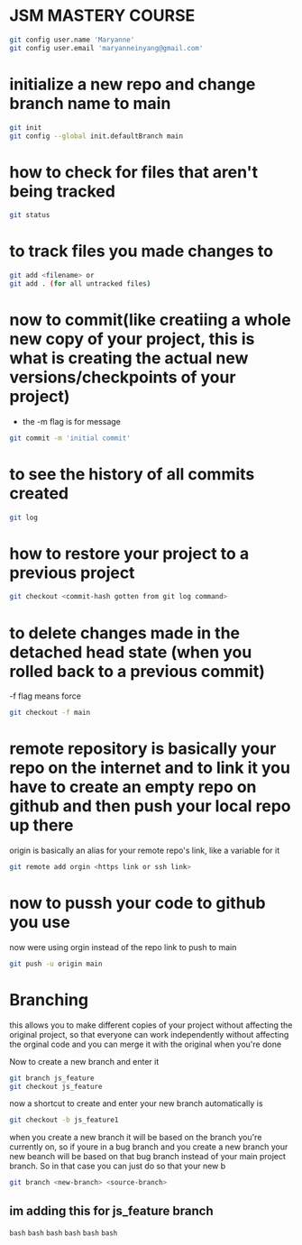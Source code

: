# JSM MASTERY COURSE


```bash
git config user.name 'Maryanne'
git config user.email 'maryanneinyang@gmail.com'
```

# initialize a new repo and change branch name to main
```bash
git init
git config --global init.defaultBranch main
```

# how to check for files that aren't being tracked
```bash
git status 
```
# to track files you made changes to

```bash
git add <filename> or
git add . (for all untracked files)
```


# now to commit(like creatiing a whole new copy of your project, this is what is creating the actual new versions/checkpoints of your project)

- the -m flag is for message 
  
```bash
git commit -m 'initial commit'
```

# to see the history of all commits created
```bash
git log
```

# how to restore your project to a previous project
```bash
git checkout <commit-hash gotten from git log command>
```
# to delete changes made in the detached head state (when you rolled back to a previous commit)

-f flag means force
```bash
git checkout -f main
```

# remote repository is basically your repo on the internet and to link it you have to create an empty repo on github and then push your local repo up there

origin is basically an alias for your remote repo's link, like a variable for it

```bash
git remote add orgin <https link or ssh link>
```
# now to pussh your code to github you use
now were using orgin instead of the repo link to push to main 
```bash
git push -u origin main
```

# Branching
this allows you to make different copies of your project without affecting the original project, so that everyone can work independently without affecting the orginal code and you can merge it with the original when you're done 

Now to create a new branch and enter it 
```bash
git branch js_feature
git checkout js_feature
```
now a shortcut to create and enter your new branch automatically is 

```bash
git checkout -b js_feature1
```

when you create a new branch it will be based on the branch you're currently on, so if youre in a bug branch and you create a new branch your new beanch will be based on that bug branch instead of your main project branch. So in that case you can just do so that your new b
```bash
git branch <new-branch> <source-branch>
```
## im adding this for js_feature branch
```bash```
```bash```
```bash```
```bash```
```bash```
```bash```
